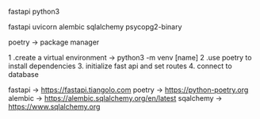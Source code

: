 <!-- Technology -->
fastapi
python3

<!-- Dependencies -->
fastapi
uvicorn
alembic
sqlalchemy
psycopg2-binary

<!-- Package manager -->
poetry -> package manager 

<!-- App set up -->
1 .create a virtual environment -> python3 -m venv [name]
2 .use poetry to install dependencies
3. initialize fast api and set routes
4. connect to database

<!-- Docs -->
fastapi -> https://fastapi.tiangolo.com
poetry -> https://python-poetry.org
alembic -> https://alembic.sqlalchemy.org/en/latest
sqalchemy -> https://www.sqlalchemy.org
